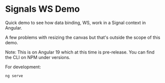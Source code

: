# Signals WS Demo

Quick demo to see how data binding, WS, work in a Signal context in Angular.

A few problems with resizing the canvas but that's outside the scope of this demo.

Note: This is on Angular 19 which at this time is pre-release. You can find the CLI on NPM under versions.

For development:
```
ng serve
```